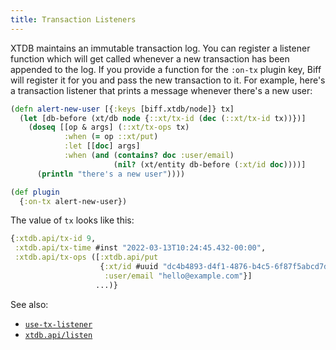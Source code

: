 ```yaml
---
title: Transaction Listeners
---
```


XTDB maintains an immutable transaction log. You can register a listener
function which will get called whenever a new transaction has been appended to
the log. If you provide a function for the `:on-tx` plugin key, Biff will
register it for you and pass the new transaction to it. For example, here's a
transaction listener that prints a message whenever there's a new user:

```clojure
(defn alert-new-user [{:keys [biff.xtdb/node]} tx]
  (let [db-before (xt/db node {::xt/tx-id (dec (::xt/tx-id tx))})]
    (doseq [[op & args] (::xt/tx-ops tx)
            :when (= op ::xt/put)
            :let [[doc] args]
            :when (and (contains? doc :user/email)
                       (nil? (xt/entity db-before (:xt/id doc))))]
      (println "there's a new user"))))

(def plugin
  {:on-tx alert-new-user})
```

The value of `tx` looks like this:

```clojure
{:xtdb.api/tx-id 9,
 :xtdb.api/tx-time #inst "2022-03-13T10:24:45.432-00:00",
 :xtdb.api/tx-ops ([:xtdb.api/put
                    {:xt/id #uuid "dc4b4893-d4f1-4876-b4c5-6f87f5abcd7d",
                     :user/email "hello@example.com"}]
                   ...)}
```

See also:

 - [`use-tx-listener`](/docs/api/xtdb/#use-tx-listener)
 - [`xtdb.api/listen`](https://v1-docs.xtdb.com/clients/clojure/#\_listen)
